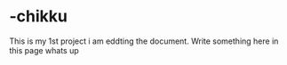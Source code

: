 # -chikku
This is my 1st project 
i am eddting the document.
Write something here in this page 
whats up
